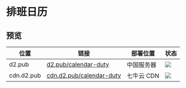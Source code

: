 # 排班日历

## 预览

| 位置 | 链接 | 部署位置 | 状态 |
| --- | --- | --- | --- |
| d2.pub | [d2.pub/calendar-duty](https://d2.pub/calendar-duty) | 中国服务器 | [![](https://github.com/d2-projects/calendar-duty/workflows/Deploy%20https%3A%2F%2Fd2.pub/badge.svg)](https://github.com/d2-projects/calendar-duty/actions?query=workflow%3A%22Deploy+https%3A%2F%2Fd2.pub%22) |
| cdn.d2.pub | [cdn.d2.pub/calendar-duty](https://cdn.d2.pub/calendar-duty) | 七牛云 CDN | [![](https://github.com/d2-projects/calendar-duty/workflows/Deploy%20https%3A%2F%2Fcdn.d2.pub/badge.svg)](https://github.com/d2-projects/calendar-duty/actions?query=workflow%3A%22Deploy+https%3A%2F%2Fcdn.d2.pub%22) |
